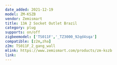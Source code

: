 ```yaml
---
date_added: 2021-12-19
model: ZM-KSZB
vendor: Zemismart
title: 13A 2 Socket Outlet Brazil
category: plug
supports: on/off
zigbeemodel: ['TS011F','_TZ3000_92qd4sqa']
compatible: [z2m,zha]
z2m: TS011F_2_gang_wall
mlink: https://www.zemismart.com/products/zm-kszb
link: 
---
```

